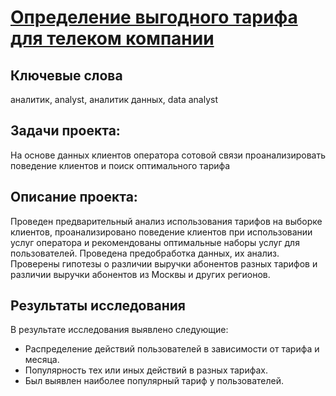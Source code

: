 # [Определение выгодного тарифа для телеком компании](https://github.com/janemo7/Study-projects/blob/master/telecom/telecom.ipynb)
## Ключевые слова
аналитик, analyst, аналитик данных, data analyst
## Задачи проекта:
На основе данных клиентов оператора сотовой связи проанализировать поведение клиентов и поиск оптимального тарифа
## Описание проекта:
Проведен предварительный анализ использования тарифов на выборке клиентов,
проанализировано поведение клиентов при использовании услуг оператора и
рекомендованы оптимальные наборы услуг для пользователей. Проведена предобработка
данных, их анализ. Проверены гипотезы о различии выручки абонентов разных тарифов и
различии выручки абонентов из Москвы и других регионов.
## Результаты исследования
В результате исследования выявлено следующие:

- Распределение действий пользователей в зависимости от тарифа и месяца.
- Популярность тех или иных действий в разных тарифах.
- Был выявлен наиболее популярный тариф у пользователей.